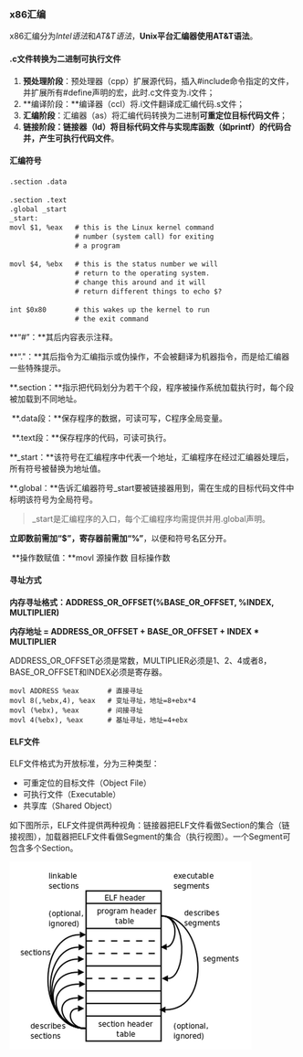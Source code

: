 ### x86汇编

x86汇编分为*Intel语法*和*AT&T语法*，**Unix平台汇编器使用AT&T语法**。

#### .c文件转换为二进制可执行文件

1. **预处理阶段**：预处理器（cpp）扩展源代码，插入#include命令指定的文件，并扩展所有#define声明的宏，此时.c文件变为.i文件；
2. **编译阶段：**编译器（ccl）将.i文件翻译成汇编代码.s文件；
3. **汇编阶段**：汇编器（as）将汇编代码转换为二进制**可重定位目标代码文件**；
4. **链接阶段：**链接器（ld）将目标代码文件与实现库函数（如printf）的代码合并，产生**可执行代码文件**。

#### 汇编符号

```
.section .data

.section .text
.global _start
_start:
movl $1, %eax  	# this is the Linux kernel command
				# number (system call) for exiting
				# a program
				
movl $4, %ebx	# this is the status number we will
				# return to the operating system.
				# change this around and it will
				# return different things to echo $?

int $0x80		# this wakes up the kernel to run 
				# the exit command
```

**“#”：**其后内容表示注释。

**“."：**其后指令为汇编指示或伪操作，不会被翻译为机器指令，而是给汇编器一些特殊提示。

​	**.section：**指示把代码划分为若干个段，程序被操作系统加载执行时，每个段被加载到不同地址。

​			**.data段：**保存程序的数据，可读可写，C程序全局变量。

​			**.text段：**保存程序的代码，可读可执行。

​	**_start：**该符号在汇编程序中代表一个地址，汇编程序在经过汇编器处理后，所有符号被替换为地址值。

​	**.global：**告诉汇编器符号_start要被链接器用到，需在生成的目标代码文件中标明该符号为全局符号。

> _start是汇编程序的入口，每个汇编程序均需提供并用.global声明。

​	**立即数前需加“$”，寄存器前需加“%”**，以便和符号名区分开。

​	**操作数赋值：**movl	源操作数	目标操作数

#### 寻址方式

**内存寻址格式：ADDRESS_OR_OFFSET(%BASE_OR_OFFSET, %INDEX, MULTIPLIER)**

**内存地址 = ADDRESS_OR_OFFSET + BASE_OR_OFFSET + INDEX * MULTIPLIER**

ADDRESS_OR_OFFSET必须是常数，MULTIPLIER必须是1、2、4或者8，BASE_OR_OFFSET和INDEX必须是寄存器。

```
movl ADDRESS %eax		# 直接寻址
movl 8(,%ebx,4), %eax	# 变址寻址，地址=8+ebx*4
movl (%ebx), %eax		# 间接寻址
movl 4(%ebx), %eax		# 基址寻址，地址=4+ebx
```

#### ELF文件

ELF文件格式为开放标准，分为三种类型：

- 可重定位的目标文件（Object File）
- 可执行文件（Executable）
- 共享库（Shared Object）

如下图所示，ELF文件提供两种视角：链接器把ELF文件看做Section的集合（链接视图），加载器把ELF文件看做Segment的集合（执行视图）。一个Segment可包含多个Section。

![](ELF_format.jpg)
